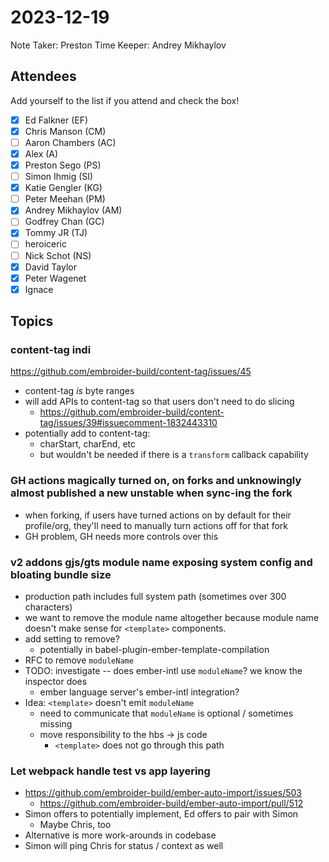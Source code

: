 # 2023-12-19

Note Taker: Preston
Time Keeper: Andrey Mikhaylov

## Attendees

Add yourself to the list if you attend and check the box!

- [x] Ed Falkner (EF)
- [x] Chris Manson (CM)
- [ ] Aaron Chambers (AC)
- [x] Alex (A)
- [x] Preston Sego (PS)
- [ ] Simon Ihmig (SI)
- [x] Katie Gengler (KG)
- [ ] Peter Meehan (PM)
- [x] Andrey Mikhaylov (AM)
- [ ] Godfrey Chan (GC)
- [x] Tommy JR (TJ)
- [ ] heroiceric
- [ ] Nick Schot (NS)
- [x] David Taylor
- [x] Peter Wagenet
- [x] Ignace

## Topics

### content-tag indi

https://github.com/embroider-build/content-tag/issues/45 

- content-tag _is_ byte ranges
- will add APIs to content-tag so that users don't need to do slicing
  - https://github.com/embroider-build/content-tag/issues/39#issuecomment-1832443310
- potentially add to content-tag:
  - charStart, charEnd, etc
  - but wouldn't be needed if there is a `transform` callback capability


### GH actions magically turned on, on forks and unknowingly almost published a new unstable when sync-ing the fork 

- when forking, if users have turned actions on by default for their profile/org, they'll need to manually turn actions off for that fork
- GH problem, GH needs more controls over this

### v2 addons gjs/gts module name exposing system config and bloating bundle size 

- production path includes full system path (sometimes over 300 characters)
- we want to remove the module name altogether because module name doesn't make sense for `<template>` components.
- add setting to remove?
  - potentially in babel-plugin-ember-template-compilation
- RFC to remove `moduleName`
- TODO: investigate -- does ember-intl use `moduleName`? we know the inspector does
  - ember language server's ember-intl integration?
- Idea: `<template>` doesn't emit `moduleName`
  - need to communicate that `moduleName` is optional / sometimes missing
  - move responsibility to the hbs -> js code
    - `<template>` does not go through this path

### Let webpack handle test vs app layering

- https://github.com/embroider-build/ember-auto-import/issues/503
  - https://github.com/embroider-build/ember-auto-import/pull/512
- Simon offers to potentially implement, Ed offers to pair with Simon
  - Maybe Chris, too
- Alternative is more work-arounds in codebase
- Simon will ping Chris for status / context as well
